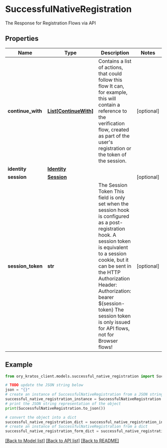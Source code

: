 # SuccessfulNativeRegistration

The Response for Registration Flows via API

## Properties

Name | Type | Description | Notes
------------ | ------------- | ------------- | -------------
**continue_with** | [**List[ContinueWith]**](ContinueWith.md) | Contains a list of actions, that could follow this flow  It can, for example, this will contain a reference to the verification flow, created as part of the user&#39;s registration or the token of the session. | [optional] 
**identity** | [**Identity**](Identity.md) |  | 
**session** | [**Session**](Session.md) |  | [optional] 
**session_token** | **str** | The Session Token  This field is only set when the session hook is configured as a post-registration hook.  A session token is equivalent to a session cookie, but it can be sent in the HTTP Authorization Header:  Authorization: bearer ${session-token}  The session token is only issued for API flows, not for Browser flows! | [optional] 

## Example

```python
from ory_kratos_client.models.successful_native_registration import SuccessfulNativeRegistration

# TODO update the JSON string below
json = "{}"
# create an instance of SuccessfulNativeRegistration from a JSON string
successful_native_registration_instance = SuccessfulNativeRegistration.from_json(json)
# print the JSON string representation of the object
print(SuccessfulNativeRegistration.to_json())

# convert the object into a dict
successful_native_registration_dict = successful_native_registration_instance.to_dict()
# create an instance of SuccessfulNativeRegistration from a dict
successful_native_registration_form_dict = successful_native_registration.from_dict(successful_native_registration_dict)
```
[[Back to Model list]](../README.md#documentation-for-models) [[Back to API list]](../README.md#documentation-for-api-endpoints) [[Back to README]](../README.md)



